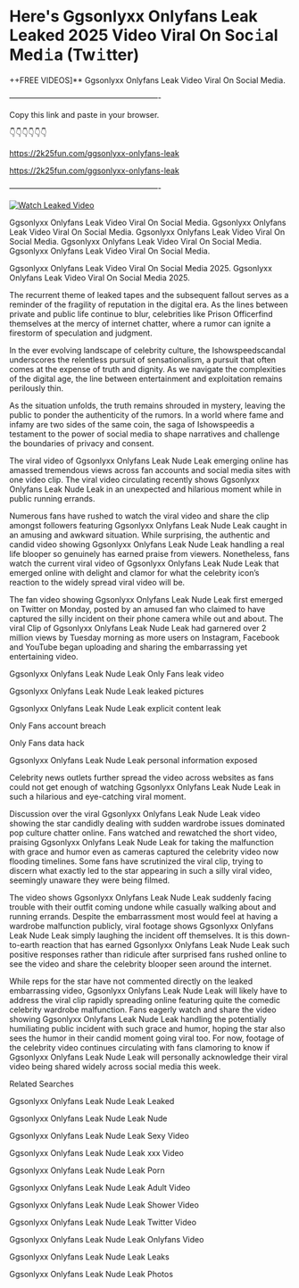 # Here's Ggsonlyxx Onlyfans Leak Leaked 2025 Video Viral On Soc𝚒al Med𝚒a (Tw𝚒tter)

++FREE VIDEOS]** Ggsonlyxx Onlyfans Leak Video Viral On Social Media.

———————————————————-

Copy this link and paste in your browser.

👇👇👇👇👇👇

https://2k25fun.com/ggsonlyxx-onlyfans-leak

https://2k25fun.com/ggsonlyxx-onlyfans-leak

———————————————————-

[![Watch Leaked Video](https://miro.medium.com/v2/resize:fit:828/format:webp/1*cilzJN44JGOrTw9NJCrNHA.gif "Watch Leaked Video")](https://2k25fun.com/ggsonlyxx-onlyfans-leak)

Ggsonlyxx Onlyfans Leak Video Viral On Social Media. Ggsonlyxx Onlyfans Leak Video Viral On Social Media. Ggsonlyxx Onlyfans Leak Video Viral On Social Media. Ggsonlyxx Onlyfans Leak Video Viral On Social Media. Ggsonlyxx Onlyfans Leak Video Viral On Social Media.

Ggsonlyxx Onlyfans Leak Video Viral On Social Media 2025. Ggsonlyxx Onlyfans Leak Video Viral On Social Media 2025.

The recurrent theme of leaked tapes and the subsequent fallout serves as a reminder of the fragility of reputation in the digital era. As the lines between private and public life continue to blur, celebrities like Prison Officerfind themselves at the mercy of internet chatter, where a rumor can ignite a firestorm of speculation and judgment.

In the ever evolving landscape of celebrity culture, the Ishowspeedscandal underscores the relentless pursuit of sensationalism, a pursuit that often comes at the expense of truth and dignity. As we navigate the complexities of the digital age, the line between entertainment and exploitation remains perilously thin.

As the situation unfolds, the truth remains shrouded in mystery, leaving the public to ponder the authenticity of the rumors. In a world where fame and infamy are two sides of the same coin, the saga of Ishowspeedis a testament to the power of social media to shape narratives and challenge the boundaries of privacy and consent.

The viral video of Ggsonlyxx Onlyfans Leak Nude Leak emerging online has amassed tremendous views across fan accounts and social media sites with one video clip. The viral video circulating recently shows Ggsonlyxx Onlyfans Leak Nude Leak in an unexpected and hilarious moment while in public running errands.

Numerous fans have rushed to watch the viral video and share the clip amongst followers featuring Ggsonlyxx Onlyfans Leak Nude Leak caught in an amusing and awkward situation. While surprising, the authentic and candid video showing Ggsonlyxx Onlyfans Leak Nude Leak handling a real life blooper so genuinely has earned praise from viewers. Nonetheless, fans watch the current viral video of Ggsonlyxx Onlyfans Leak Nude Leak that emerged online with delight and clamor for what the celebrity icon’s reaction to the widely spread viral video will be.

The fan video showing Ggsonlyxx Onlyfans Leak Nude Leak first emerged on Twitter on Monday, posted by an amused fan who claimed to have captured the silly incident on their phone camera while out and about. The viral Clip of Ggsonlyxx Onlyfans Leak Nude Leak had garnered over 2 million views by Tuesday morning as more users on Instagram, Facebook and YouTube began uploading and sharing the embarrassing yet entertaining video.

Ggsonlyxx Onlyfans Leak Nude Leak Only Fans leak video

Ggsonlyxx Onlyfans Leak Nude Leak leaked pictures

Ggsonlyxx Onlyfans Leak Nude Leak explicit content leak

Only Fans account breach

Only Fans data hack

Ggsonlyxx Onlyfans Leak Nude Leak personal information exposed

Celebrity news outlets further spread the video across websites as fans could not get enough of watching Ggsonlyxx Onlyfans Leak Nude Leak in such a hilarious and eye-catching viral moment.

Discussion over the viral Ggsonlyxx Onlyfans Leak Nude Leak video showing the star candidly dealing with sudden wardrobe issues dominated pop culture chatter online. Fans watched and rewatched the short video, praising Ggsonlyxx Onlyfans Leak Nude Leak for taking the malfunction with grace and humor even as cameras captured the celebrity video now flooding timelines. Some fans have scrutinized the viral clip, trying to discern what exactly led to the star appearing in such a silly viral video, seemingly unaware they were being filmed.

The video shows Ggsonlyxx Onlyfans Leak Nude Leak suddenly facing trouble with their outfit coming undone while casually walking about and running errands. Despite the embarrassment most would feel at having a wardrobe malfunction publicly, viral footage shows Ggsonlyxx Onlyfans Leak Nude Leak simply laughing the incident off themselves. It is this down-to-earth reaction that has earned Ggsonlyxx Onlyfans Leak Nude Leak such positive responses rather than ridicule after surprised fans rushed online to see the video and share the celebrity blooper seen around the internet.

While reps for the star have not commented directly on the leaked embarrassing video, Ggsonlyxx Onlyfans Leak Nude Leak will likely have to address the viral clip rapidly spreading online featuring quite the comedic celebrity wardrobe malfunction. Fans eagerly watch and share the video showing Ggsonlyxx Onlyfans Leak Nude Leak handling the potentially humiliating public incident with such grace and humor, hoping the star also sees the humor in their candid moment going viral too. For now, footage of the celebrity video continues circulating with fans clamoring to know if Ggsonlyxx Onlyfans Leak Nude Leak will personally acknowledge their viral video being shared widely across social media this week.

Related Searches

Ggsonlyxx Onlyfans Leak Nude Leak Leaked

Ggsonlyxx Onlyfans Leak Nude Leak Nude

Ggsonlyxx Onlyfans Leak Nude Leak Sexy Video

Ggsonlyxx Onlyfans Leak Nude Leak xxx Video

Ggsonlyxx Onlyfans Leak Nude Leak Porn

Ggsonlyxx Onlyfans Leak Nude Leak Adult Video

Ggsonlyxx Onlyfans Leak Nude Leak Shower Video

Ggsonlyxx Onlyfans Leak Nude Leak Twitter Video

Ggsonlyxx Onlyfans Leak Nude Leak Onlyfans Video

Ggsonlyxx Onlyfans Leak Nude Leak Leaks

Ggsonlyxx Onlyfans Leak Nude Leak Photos